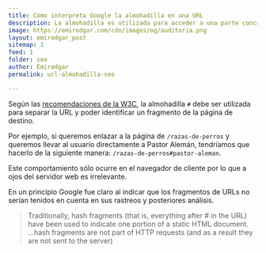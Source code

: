 ```yaml
---
title: Cómo interpreta Google la almohadilla en una URL
description: La almohadilla es utilizada para acceder a una parte concreta de la página web.
image: https://emirodgar.com/cdn/images/og/auditoria.png
layout: emirodgar_post
sitemap: 1
feed: 1
folder: seo
author: Emirodgar
permalink: url-almohadilla-seo

---
```


Según las [recomendaciones de la W3C](https://www.w3.org/Addressing/URL/4_URI_Recommentations.html), la almohadilla `#` debe ser utilizada para separar la URL y poder identificar un fragmento de la página de destino.

Por ejemplo, si queremos enlazar a la página de `/razas-de-perros` y queremos llevar al usuario directamente a Pastor Alemán, tendríamos que hacerlo de la siguiente manera: `/razas-de-perros#pastor-aleman`.

Este comportamiento sólo ocurre en el navegador de cliente por lo que a ojos del servidor web es irrelevante.

En un principio Google fue claro al indicar que los fragmentos de URLs no serían tenidos en cuenta en sus rastreos y posteriores análisis.

> Traditionally, hash fragments (that is, everything after # in the URL) have been used to indicate one portion of a static HTML document. ...hash fragments are not part of HTTP requests (and as a result they are not sent to the server)



<!--stackedit_data:
eyJoaXN0b3J5IjpbLTE3NzA5MjU3NjEsLTEyNzE1MTg0NDVdfQ
==
-->